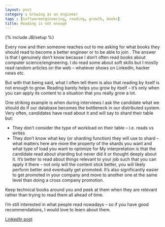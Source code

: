 ```yaml
---
layout: post
category : Growing as an engineer
tags : [softwareengineering, reading, growth, books]
title: Reading is not enough
---
```

{% include JB/setup %}

Every now and then someone reaches out to me asking for what books they should read to become a better engineer or to be able to join <insert company name>. The answer is that I genuinely don’t know because I don’t often read books about computer science/engineering. I do read some about soft skills but I mostly read random articles on the web – whatever shows on LinkedIn, hacker news etc.

But with that being said, what I often tell them is also that reading by itself is not enough to grow. Reading barely helps you grow by itself – it’s only when you can apply its content to a situation that you really grow a lot.

One striking example is when during interviews I ask the candidate what we should do if our database becomes the bottleneck in our distributed system. Very often, candidates have read about it and will say to shard their table but:
- They don’t consider the type of workload on their table – i.e. reads vs writes
- They don’t know what key (or sharding function) they will use to shard – what matters here are more the property of the shards you want and what type of load you want to optimize for
My interpretation is that the candidate read about sharding but never did it or thought deeply about it. It’s better to read about things relevant to your job such that you can apply it there – not only will the content stick better, you will likely perform better and eventually get promoted. It’s also significantly easier to get promoted in your company and move to another one at the same level than doing a cross company promotion.

Keep technical books around you and peek at them when they are relevant rather than trying to read them all ahead of time.

I’m still interested in what people read nowadays – so if you have good recommendations, I would love to learn about them.

[LinkedIn post](https://www.linkedin.com/posts/tumichel_softwareengineering-reading-growth-activity-7176608537010147332-pwmW/)
